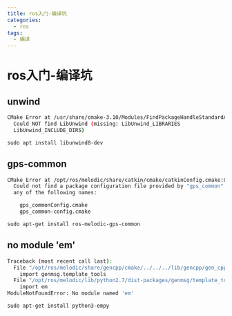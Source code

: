 ```yaml
---
title: ros入门-编译坑
categories:
  - ros
tags:
  - 编译
---
```


# ros入门-编译坑

## unwind

~~~bash
CMake Error at /usr/share/cmake-3.10/Modules/FindPackageHandleStandardArgs.cmake:137 (message):
  Could NOT find LibUnwind (missing: LibUnwind_LIBRARIES
  LibUnwind_INCLUDE_DIRS)
~~~

`sudo apt install libunwind8-dev`

## gps-common

~~~bash
CMake Error at /opt/ros/melodic/share/catkin/cmake/catkinConfig.cmake:83 (find_package):
  Could not find a package configuration file provided by "gps_common" with
  any of the following names:

    gps_commonConfig.cmake
    gps_common-config.cmake
~~~

`sudo apt-get install ros-melodic-gps-common`

## no module 'em'

~~~bash
Traceback (most recent call last):
  File "/opt/ros/melodic/share/gencpp/cmake/../../../lib/gencpp/gen_cpp.py", line 43, in <module>
    import genmsg.template_tools
  File "/opt/ros/melodic/lib/python2.7/dist-packages/genmsg/template_tools.py", line 39, in <module>
    import em
ModuleNotFoundError: No module named 'em'
~~~

`sudo apt-get install python3-empy`



